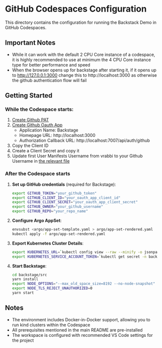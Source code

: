 # GitHub Codespaces Configuration

This directory contains the configuration for running the Backstack Demo in GitHub Codespaces.

## Important Notes
* While it can work with the default 2 CPU Core instance of a codespace, it is highly recommended to use at minimum the 4 CPU Core instance type for better performance and speed
* When the browser opens up for backstage after starting it, if it opens up to http://127.0.0.1:3000 change this to http://localhost:3000 as otherwise the github authentication flow will fail

## Getting Started

### While the Codespace starts:

1. [Create Github PAT](https://github.com/settings/tokens/new)
2. [Create Github Oauth App](https://github.com/settings/applications/new)
    * Application Name: Backstage
    * Homepage URL: http://localhost:3000
    * Authorization Callback URL: http://localhost:7007/api/auth/github
3. Copy the Client ID
4. Create a Client Secret and copy it
5. Update first User Manifests Username from vrabbi to your Github Username in [the relevant file](../backstage/examples/org.yaml)

### After the Codespace starts
1. **Set up GitHub credentials** (required for Backstage):
   ```bash
   export GITHUB_TOKEN="your_github_token"
   export GITHUB_CLIENT_ID="your_oauth_app_client_id"
   export GITHUB_CLIENT_SECRET="your_oauth_app_client_secret"
   export GITHUB_OWNER="your_github_username"
   export GITHUB_REPO="your_repo_name"
   ```
2. **Configure Argo AppSet**:
   ```bash
   envsubst <argo/app-set-template.yaml > argo/app-set-rendered.yaml
   kubectl apply -f argo/app-set-rendered.yaml
   ```
3. **Export Kubernetes Cluster Details**:
   ```bash
   export KUBERNETES_URL=`kubectl config view --raw --minify -o jsonpath='{.clusters[0].cluster.server}'`
   export KUBERNETES_SERVICE_ACCOUNT_TOKEN=`kubectl get secret -n backstage-system backstage-token -o jsonpath='{.data.token}' | base64 --decode`
   ```
3. **Start Backstage**:
   ```bash
   cd backstage/src
   yarn install
   export NODE_OPTIONS="--max_old_space_size=8192 --no-node-snapshot"
   export NODE_TLS_REJECT_UNAUTHORIZED=0
   yarn start
   ```

## Notes

- The environment includes Docker-in-Docker support, allowing you to run kind clusters within the Codespace
- All prerequisites mentioned in the main README are pre-installed
- The workspace is configured with recommended VS Code settings for the project


